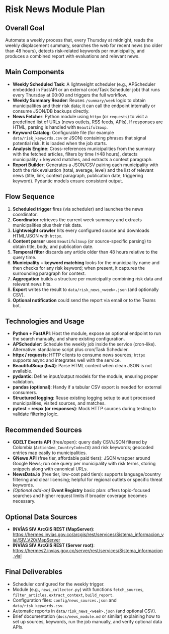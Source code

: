 # Risk News Module Plan

## Overall Goal
Automate a weekly process that, every Thursday at midnight, reads the weekly displacement summary, searches the web for recent news (no older than 48 hours), detects risk-related keywords per municipality, and produces a combined report with evaluations and relevant news.

## Main Components
- **Weekly Scheduled Task**: A lightweight scheduler (e.g., APScheduler embedded in FastAPI or an external cron/Task Scheduler job) that runs every Thursday at 00:00 and triggers the full workflow.
- **Weekly Summary Reader**: Reuses `/summary/week` logic to obtain municipalities and their risk data; it can call the endpoint internally or consume JSON/DB backups directly.
- **News Fetcher**: Python module using `httpx` (or `requests`) to visit a predefined list of URLs (news outlets, RSS feeds, APIs). If responses are HTML, parsing is handled with `BeautifulSoup`.
- **Keyword Catalog**: Configurable file (for example `data/risk_keywords.csv` or JSON) containing phrases that signal potential risk. It is loaded when the job starts.
- **Analysis Engine**: Cross-references municipalities from the summary with the fetched articles, filters by time (≤48 hours), detects municipality + keyword matches, and extracts a context paragraph.
- **Report Builder**: Generates a JSON/CSV pairing each municipality with both the risk evaluation (total, average, level) and the list of relevant news (title, link, context paragraph, publication date, triggering keyword). Pydantic models ensure consistent output.

## Flow Sequence
1. **Scheduled trigger** fires (via scheduler) and launches the news coordinator.
2. **Coordinator** retrieves the current week summary and extracts municipalities plus their risk data.
3. **Lightweight crawler** hits every configured source and downloads HTML/JSON with `httpx`.
4. **Content parser** uses `BeautifulSoup` (or source-specific parsing) to obtain title, body, and publication date.
5. **Temporal filter** discards any article older than 48 hours relative to the query time.
6. **Municipality + keyword matching** looks for the municipality name and then checks for any risk keyword; when present, it captures the surrounding paragraph for context.
7. **Aggregation** builds a structure per municipality combining risk data and relevant news hits.
8. **Export** writes the result to `data/risk_news_<week>.json` (and optionally CSV).
9. **Optional notification** could send the report via email or to the Teams bot.

## Technologies and Usage
- **Python + FastAPI**: Host the module, expose an optional endpoint to run the search manually, and share existing configuration.
- **APScheduler**: Schedule the weekly job inside the service (cron-like). Alternative: standalone script plus cron/Task Scheduler.
- **httpx / requests**: HTTP clients to consume news sources; `httpx` supports async and integrates well with the service.
- **BeautifulSoup (bs4)**: Parse HTML content when clean JSON is not available.
- **pydantic**: Define input/output models for the module, ensuring proper validation.
- **pandas (optional)**: Handy if a tabular CSV export is needed for external consumers.
- **Structured logging**: Reuse existing logging setup to audit processed municipalities, visited sources, and matches.
- **pytest + respx (or responses)**: Mock HTTP sources during testing to validate filtering logic.

## Recommended Sources
- **GDELT Events API** (free/open): query daily CSV/JSON filtered by Colombia (`ActionGeo_CountryCode=CO`) and risk keywords; geocoded entries map easily to municipalities.
- **GNews API** (free tier, affordable paid tiers): JSON wrapper around Google News; run one query per municipality with risk terms, storing snippets along with canonical URLs.
- **NewsData.io** (free tier, low-cost paid tiers): supports language/country filtering and clear licensing; helpful for regional outlets or specific threat keywords.
- *(Optional add-on)* **Event Registry** basic plan: offers topic-focused searches and higher request limits if broader coverage becomes necessary.

## Optional Data Sources
- **INVÍAS SIV ArcGIS REST (MapServer)**: https://hermes.invias.gov.co/arcgis/rest/services/Sistema_informacion_vial/SIV_V20/MapServer
- **INVÍAS SIV ArcGIS REST (Server root)**: https://hermes2.invias.gov.co/server/rest/services/Sistema_informacion_vial

## Final Deliverables
- Scheduler configured for the weekly trigger.
- Module (e.g., `news_collector.py`) with functions `fetch_sources`, `filter_articles`, `extract_context`, `build_report`.
- Configuration files: `config/news_sources.json` and `data/risk_keywords.csv`.
- Automatic reports in `data/risk_news_<week>.json` (and optional CSV).
- Brief documentation (`docs/news_module.md` or similar) explaining how to set up sources, keywords, run the job manually, and verify optional data APIs.


